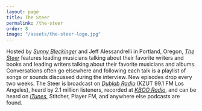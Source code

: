 ```yaml
---
layout: page
title: The Steer
permalink: /the-steer
order: 8
image: "/assets/the-steer-logo.jpg"
---
```

<span>Hosted by [*Sunny Bleckinger*](https://sunnybleckinger.com/) and Jeff Alessandrelli in Portland, Oregon, [*The Steer*](https://the-steer.com/) features leading musicians talking about their favorite writers and books and leading writers talking about their favorite musicians and albums. Conversations often go elsewhere and following each talk is a playlist of songs or sounds discussed during the interview. New episodes drop every two weeks. The Steer is broadcast on [*Dublab Radio*](http://dublab.com/) (KZUT 99.1 FM Los Angeles), heard by 2.1 million listeners, recorded at [*KBOO Radio*](https://kboo.fm), and can be heard on [*iTunes*](https://itunes.apple.com/us/podcast/the-steer/id1444484308?mt=2), Stitcher, Player FM, and anywhere else podcasts are found.</span>
